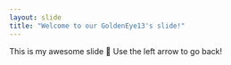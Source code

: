 ```yaml
---
layout: slide
title: "Welcome to our GoldenEye13's slide!"
---
```

This is my awesome slide 🎉
Use the left arrow to go back!
